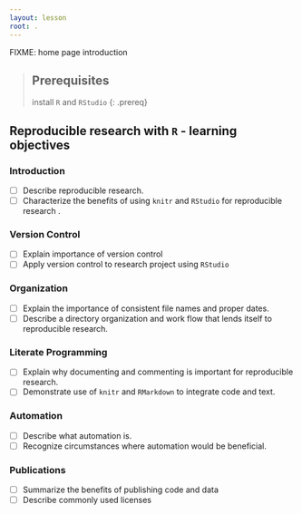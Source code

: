 ```yaml
---
layout: lesson
root: .
---
```

FIXME: home page introduction

> ## Prerequisites
>
> install `R` and `RStudio`
{: .prereq}

## Reproducible research with `R` - learning objectives

### Introduction

- [ ] Describe reproducible research.
- [ ] Characterize the benefits of using `knitr` and `RStudio` for reproducible research .

### Version Control

- [ ] Explain importance of version control
- [ ] Apply version control to research project using `RStudio`

### Organization

- [ ] Explain the importance of consistent file names and proper dates.
- [ ] Describe a directory organization and work flow that lends itself to reproducible research.

### Literate Programming

- [ ] Explain why documenting and commenting is important for reproducible research.
- [ ] Demonstrate use of `knitr` and `RMarkdown` to integrate code and text.

### Automation

- [ ] Describe what automation is.
- [ ] Recognize circumstances where automation would be beneficial.

### Publications

- [ ] Summarize the benefits of publishing code and data
- [ ] Describe commonly used licenses
